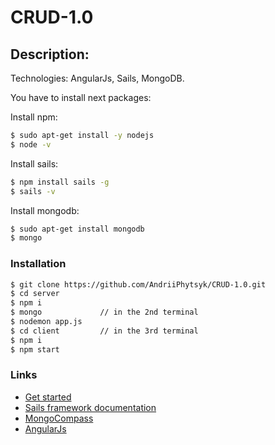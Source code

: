 # CRUD-1.0




## Description: 

Technologies: AngularJs, Sails, MongoDB.  

You have to install next packages:

Install npm: 
```sh
$ sudo apt-get install -y nodejs
$ node -v
```
Install sails: 
```sh
$ npm install sails -g
$ sails -v
```
Install mongodb:
```sh
$ sudo apt-get install mongodb
$ mongo
```

### Installation

```sh
$ git clone https://github.com/AndriiPhytsyk/CRUD-1.0.git
$ cd server           
$ npm i
$ mongo             // in the 2nd terminal
$ nodemon app.js    
$ cd client         // in the 3rd terminal
$ npm i
$ npm start
```

### Links

+ [Get started](https://sailsjs.com/get-started)
+ [Sails framework documentation](https://sailsjs.com/documentation)
+ [MongoCompass](https://www.mongodb.com/download-center?jmp=hero#compass)
+ [AngularJs](https://angularjs.org/)
